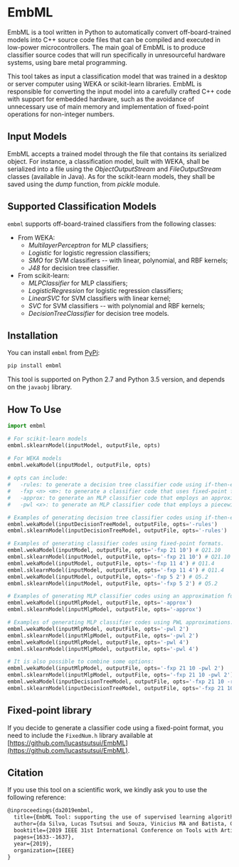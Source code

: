 
# EmbML

EmbML is a tool written in Python to automatically convert off-board-trained models into C++ source code files that can be compiled and executed in low-power microcontrollers. The main goal of EmbML is to produce classifier source codes that will run specifically in unresourceful hardware systems, using bare metal programming.

This tool takes as input a classification model that was trained in a desktop or server computer using WEKA or scikit-learn libraries. EmbML is responsible for converting the input model into a carefully crafted C++ code with support for embedded hardware, such as the avoidance of unnecessary use of main memory and implementation of fixed-point operations for non-integer numbers. 

## Input Models

EmbML accepts a trained model through the file that contains its serialized object. For instance, a classification model, built with WEKA, shall be serialized into a file using the _ObjectOutputStream_ and _FileOutputStream_ classes (available in Java). As for the scikit-learn models, they shall be saved using the _dump_ function, from _pickle_ module.

## Supported Classification Models

`embml` supports off-board-trained classifiers from the following classes:

* From WEKA:
	* _MultilayerPerceptron_ for MLP classifiers;
	* _Logistic_ for logistic regression classifiers;
	* _SMO_ for SVM classifiers -- with linear, polynomial, and RBF kernels;
	* _J48_ for decision tree classifier.
* From scikit-learn:
	* _MLPClassifier_ for MLP classifiers;
	* _LogisticRegression_ for logistic regression classifiers;
	* _LinearSVC_ for SVM classifiers with linear kernel;
	* _SVC_ for SVM classifiers -- with polynomial and RBF kernels;
	* _DecisionTreeClassifier_ for decision tree models.

## Installation

You can install `embml` from [PyPi](https://pypi.org/project/embml/):

```python
pip install embml
```

This tool is supported on Python 2.7 and Python 3.5 version, and depends on the `javaobj` library.

## How To Use

```python
import embml

# For scikit-learn models
embml.sklearnModel(inputModel, outputFile, opts)

# For WEKA models
embml.wekaModel(inputModel, outputFile, opts)
		
# opts can include:
#	-rules: to generate a decision tree classifier code using if-then-else format.
#	-fxp <n> <m>: to generate a classifier code that uses fixed-point format to perform real number operations. In this case, <n> is the number of integer bits and <m> is the number of fractional bits in the Qn.m format. Note that n + m + 1 must be equal to 32, 16, or 8, since that one bit is used to represent signed numbers.
#	-approx: to generate an MLP classifier code that employs an approximation to substitute the sigmoid as an activation function in the neurons.
#	-pwl <x>: to generate an MLP classifier code that employs a piecewise approximation to substitute the sigmoid as an activation function in the neurons. In this case, <x> must be equal to 2 (to use an 2-point PWL approximation) or 4 (to use an 4-point PWL approximation).

# Examples of generating decision tree classifier codes using if-then-else format.
embml.wekaModel(inputDecisionTreeModel, outputFile, opts='-rules')
embml.sklearnModel(inputDecisionTreeModel, outputFile, opts='-rules')

# Examples of generating classifier codes using fixed-point formats.
embml.wekaModel(inputModel, outputFile, opts='-fxp 21 10') # Q21.10
embml.sklearnModel(inputModel, outputFile, opts='-fxp 21 10') # Q21.10
embml.wekaModel(inputModel, outputFile, opts='-fxp 11 4') # Q11.4
embml.sklearnModel(inputModel, outputFile, opts='-fxp 11 4') # Q11.4
embml.wekaModel(inputModel, outputFile, opts='-fxp 5 2') # Q5.2
embml.sklearnModel(inputModel, outputFile, opts='-fxp 5 2') # Q5.2

# Examples of generating MLP classifier codes using an approximation function.
embml.wekaModel(inputMlpModel, outputFile, opts='-approx')
embml.sklearnModel(inputMlpModel, outputFile, opts='-approx')

# Examples of generating MLP classifier codes using PWL approximations.
embml.wekaModel(inputMlpModel, outputFile, opts='-pwl 2')
embml.sklearnModel(inputMlpModel, outputFile, opts='-pwl 2')
embml.wekaModel(inputMlpModel, outputFile, opts='-pwl 4')
embml.sklearnModel(inputMlpModel, outputFile, opts='-pwl 4')

# It is also possible to combine some options:	
embml.wekaModel(inputMlpModel, outputFile, opts='-fxp 21 10 -pwl 2')
embml.sklearnModel(inputMlpModel, outputFile, opts='-fxp 21 10 -pwl 2')
embml.wekaModel(inputDecisionTreeModel, outputFile, opts='-fxp 21 10 -rules')
embml.sklearnModel(inputDecisionTreeModel, outputFile, opts='-fxp 21 10 -rules')
```

## Fixed-point library

If you decide to generate a classifier code using a fixed-point format, you need to include the `FixedNum.h` library available at [https://github.com/lucastsutsui/EmbML](https://github.com/lucastsutsui/EmbML).

## Citation

If you use this tool on a scientific work, we kindly ask you to use the following reference:

```tex
@inproceedings{da2019embml,
  title={EmbML Tool: supporting the use of supervised learning algorithms in low-cost embedded systems},
  author={da Silva, Lucas Tsutsui and Souza, Vinicius MA and Batista, Gustavo EAPA},
  booktitle={2019 IEEE 31st International Conference on Tools with Artificial Intelligence (ICTAI)},
  pages={1633--1637},
  year={2019},
  organization={IEEE}
}
```

